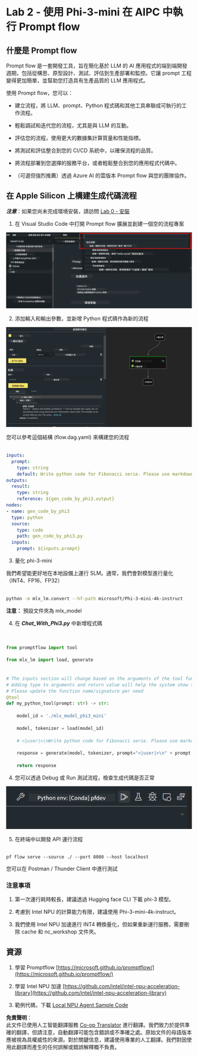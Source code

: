 <!--
CO_OP_TRANSLATOR_METADATA:
{
  "original_hash": "830eb246b6fa04f22004b271f3294cfc",
  "translation_date": "2025-04-04T18:35:32+00:00",
  "source_file": "md\\02.Application\\02.Code\\Phi3\\VSCodeExt\\HOL\\Apple\\02.PromptflowWithMLX.md",
  "language_code": "hk"
}
-->
# **Lab 2 - 使用 Phi-3-mini 在 AIPC 中執行 Prompt flow**

## **什麼是 Prompt flow**

Prompt flow 是一套開發工具，旨在簡化基於 LLM 的 AI 應用程式的端到端開發週期，包括從構思、原型設計、測試、評估到生產部署和監控。它讓 prompt 工程變得更加簡單，並幫助您打造具有生產品質的 LLM 應用程式。

使用 Prompt flow，您可以：

- 建立流程，將 LLM、prompt、Python 程式碼和其他工具串聯成可執行的工作流程。

- 輕鬆調試和迭代您的流程，尤其是與 LLM 的互動。

- 評估您的流程，使用更大的數據集計算質量和性能指標。

- 將測試和評估整合到您的 CI/CD 系統中，以確保流程的品質。

- 將流程部署到您選擇的服務平台，或者輕鬆整合到您的應用程式代碼中。

- （可選但強烈推薦）透過 Azure AI 的雲版本 Prompt flow 與您的團隊協作。



## **在 Apple Silicon 上構建生成代碼流程**

***注意***：如果您尚未完成環境安裝，請訪問 [Lab 0 - 安裝](./01.Installations.md)

1. 在 Visual Studio Code 中打開 Prompt flow 擴展並創建一個空的流程專案

![create](../../../../../../../../../translated_images/pf_create.d6172d8277a78a7fa82cd6ff727ed44e037fa78b662f1f62d5963f36d712d229.hk.png)

2. 添加輸入和輸出參數，並新增 Python 程式碼作為新的流程

![flow](../../../../../../../../../translated_images/pf_flow.d5646a323fb7f444c0b98b4521057a592325c583e7ba18bc31500bc0415e9ef3.hk.png)


您可以參考這個結構 (flow.dag.yaml) 來構建您的流程

```yaml

inputs:
  prompt:
    type: string
    default: Write python code for Fibonacci serie. Please use markdown as output
outputs:
  result:
    type: string
    reference: ${gen_code_by_phi3.output}
nodes:
- name: gen_code_by_phi3
  type: python
  source:
    type: code
    path: gen_code_by_phi3.py
  inputs:
    prompt: ${inputs.prompt}


```

3. 量化 phi-3-mini

我們希望能更好地在本地設備上運行 SLM。通常，我們會對模型進行量化（INT4、FP16、FP32）

```bash

python -m mlx_lm.convert --hf-path microsoft/Phi-3-mini-4k-instruct

```

**注意：** 預設文件夾為 mlx_model 

4. 在 ***Chat_With_Phi3.py*** 中新增程式碼

```python


from promptflow import tool

from mlx_lm import load, generate


# The inputs section will change based on the arguments of the tool function, after you save the code
# Adding type to arguments and return value will help the system show the types properly
# Please update the function name/signature per need
@tool
def my_python_tool(prompt: str) -> str:

    model_id = './mlx_model_phi3_mini'

    model, tokenizer = load(model_id)

    # <|user|>\nWrite python code for Fibonacci serie. Please use markdown as output<|end|>\n<|assistant|>

    response = generate(model, tokenizer, prompt="<|user|>\n" + prompt  + "<|end|>\n<|assistant|>", max_tokens=2048, verbose=True)

    return response


```

4. 您可以透過 Debug 或 Run 測試流程，檢查生成代碼是否正常

![RUN](../../../../../../../../../translated_images/pf_run.d918637dc00f61e9bdeec37d4cc9646f77d270ac9203bcce13569f3157202b6e.hk.png)

5. 在終端中以開發 API 運行流程

```

pf flow serve --source ./ --port 8080 --host localhost   

```

您可以在 Postman / Thunder Client 中進行測試


### **注意事項**

1. 第一次運行耗時較長，建議透過 Hugging face CLI 下載 phi-3 模型。

2. 考慮到 Intel NPU 的計算能力有限，建議使用 Phi-3-mini-4k-instruct。

3. 我們使用 Intel NPU 加速進行 INT4 轉換量化，但如果重新運行服務，需要刪除 cache 和 nc_workshop 文件夾。



## **資源**

1. 學習 Promptflow [https://microsoft.github.io/promptflow/](https://microsoft.github.io/promptflow/)

2. 學習 Intel NPU 加速 [https://github.com/intel/intel-npu-acceleration-library](https://github.com/intel/intel-npu-acceleration-library)

3. 範例代碼，下載 [Local NPU Agent Sample Code](../../../../../../../../../code/07.Lab/01/AIPC/local-npu-agent)

**免責聲明**：  
此文件已使用人工智能翻譯服務 [Co-op Translator](https://github.com/Azure/co-op-translator) 進行翻譯。我們致力於提供準確的翻譯，但請注意，自動翻譯可能包含錯誤或不準確之處。原始文件的母語版本應被視為具權威性的來源。對於關鍵信息，建議使用專業的人工翻譯。我們對因使用此翻譯而產生的任何誤解或錯誤解釋概不負責。